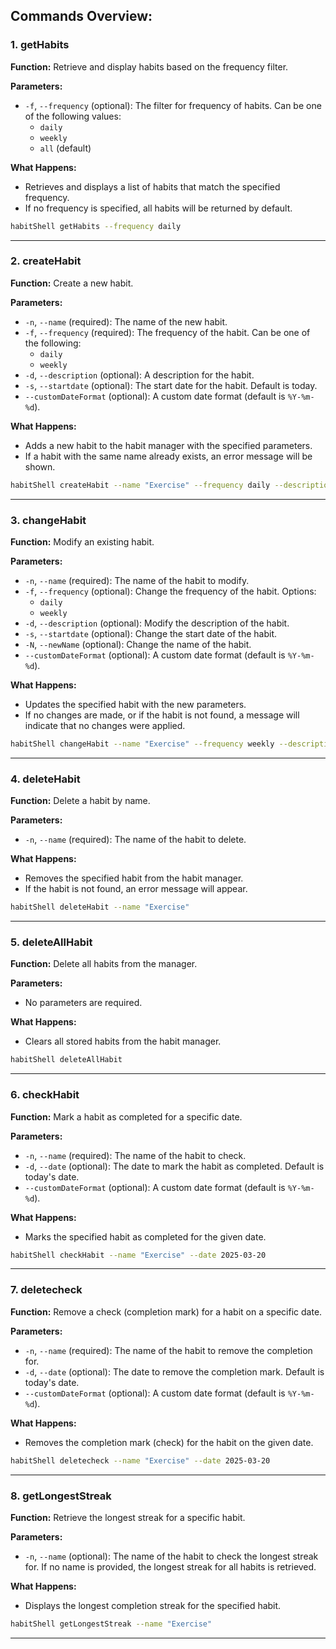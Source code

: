 ## Commands Overview:

### 1. **getHabits**
**Function:** Retrieve and display habits based on the frequency filter.

**Parameters:**
- `-f`, `--frequency` (optional): The filter for frequency of habits. Can be one of the following values:
  - `daily`
  - `weekly`
  - `all` (default)
  
**What Happens:**
- Retrieves and displays a list of habits that match the specified frequency.
- If no frequency is specified, all habits will be returned by default.

```bash
habitShell getHabits --frequency daily
```

---

### 2. **createHabit**
**Function:** Create a new habit.

**Parameters:**
- `-n`, `--name` (required): The name of the new habit.
- `-f`, `--frequency` (required): The frequency of the habit. Can be one of the following:
  - `daily`
  - `weekly`
- `-d`, `--description` (optional): A description for the habit.
- `-s`, `--startdate` (optional): The start date for the habit. Default is today.
- `--customDateFormat` (optional): A custom date format (default is `%Y-%m-%d`).

**What Happens:**
- Adds a new habit to the habit manager with the specified parameters. 
- If a habit with the same name already exists, an error message will be shown.
  
```bash
habitShell createHabit --name "Exercise" --frequency daily --description "Morning workout" --startdate 2025-03-20
```

---

### 3. **changeHabit**
**Function:** Modify an existing habit.

**Parameters:**
- `-n`, `--name` (required): The name of the habit to modify.
- `-f`, `--frequency` (optional): Change the frequency of the habit. Options:
  - `daily`
  - `weekly`
- `-d`, `--description` (optional): Modify the description of the habit.
- `-s`, `--startdate` (optional): Change the start date of the habit.
- `-N`, `--newName` (optional): Change the name of the habit.
- `--customDateFormat` (optional): A custom date format (default is `%Y-%m-%d`).

**What Happens:**
- Updates the specified habit with the new parameters.
- If no changes are made, or if the habit is not found, a message will indicate that no changes were applied.

```bash
habitShell changeHabit --name "Exercise" --frequency weekly --description "Evening workout" --startdate 2025-03-21
```

---

### 4. **deleteHabit**
**Function:** Delete a habit by name.

**Parameters:**
- `-n`, `--name` (required): The name of the habit to delete.

**What Happens:**
- Removes the specified habit from the habit manager.
- If the habit is not found, an error message will appear.

```bash
habitShell deleteHabit --name "Exercise"
```

---

### 5. **deleteAllHabit**
**Function:** Delete all habits from the manager.

**Parameters:**
- No parameters are required.

**What Happens:**
- Clears all stored habits from the habit manager.

```bash
habitShell deleteAllHabit
```

---

### 6. **checkHabit**
**Function:** Mark a habit as completed for a specific date.

**Parameters:**
- `-n`, `--name` (required): The name of the habit to check.
- `-d`, `--date` (optional): The date to mark the habit as completed. Default is today's date.
- `--customDateFormat` (optional): A custom date format (default is `%Y-%m-%d`).

**What Happens:**
- Marks the specified habit as completed for the given date.
  
```bash
habitShell checkHabit --name "Exercise" --date 2025-03-20
```

---

### 7. **deletecheck**
**Function:** Remove a check (completion mark) for a habit on a specific date.

**Parameters:**
- `-n`, `--name` (required): The name of the habit to remove the completion for.
- `-d`, `--date` (optional): The date to remove the completion mark. Default is today's date.
- `--customDateFormat` (optional): A custom date format (default is `%Y-%m-%d`).

**What Happens:**
- Removes the completion mark (check) for the habit on the given date.
  
```bash
habitShell deletecheck --name "Exercise" --date 2025-03-20
```

---

### 8. **getLongestStreak**
**Function:** Retrieve the longest streak for a specific habit.

**Parameters:**
- `-n`, `--name` (optional): The name of the habit to check the longest streak for. If no name is provided, the longest streak for all habits is retrieved.

**What Happens:**
- Displays the longest completion streak for the specified habit.

```bash
habitShell getLongestStreak --name "Exercise"
```

---

